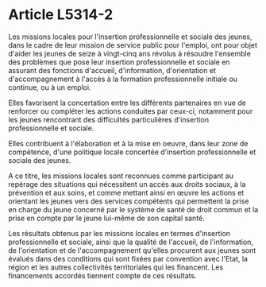 # Article L5314-2

Les missions locales pour l'insertion professionnelle et sociale des jeunes, dans le cadre de leur mission de service public pour l'emploi, ont pour objet d'aider les jeunes de seize à vingt-cinq ans révolus à résoudre l'ensemble des problèmes que pose leur insertion professionnelle et sociale en assurant des fonctions d'accueil, d'information, d'orientation et d'accompagnement à l'accès à la formation professionnelle initiale ou continue, ou à un emploi.

Elles favorisent la concertation entre les différents partenaires en vue de renforcer ou compléter les actions conduites par ceux-ci, notamment pour les jeunes rencontrant des difficultés particulières d'insertion professionnelle et sociale.

Elles contribuent à l'élaboration et à la mise en oeuvre, dans leur zone de compétence, d'une politique locale concertée d'insertion professionnelle et sociale des jeunes.

A ce titre, les missions locales sont reconnues comme participant au repérage des situations qui nécessitent un accès aux droits sociaux, à la prévention et aux soins, et comme mettant ainsi en œuvre les actions et orientant les jeunes vers des services compétents qui permettent la prise en charge du jeune concerné par le système de santé de droit commun et la prise en compte par le jeune lui-même de son capital santé. 

Les résultats obtenus par les missions locales en termes d'insertion professionnelle et sociale, ainsi que la qualité de l'accueil, de l'information, de l'orientation et de l'accompagnement qu'elles procurent aux jeunes sont évalués dans des conditions qui sont fixées par convention avec l'Etat, la région et les autres collectivités territoriales qui les financent. Les financements accordés tiennent compte de ces résultats.
